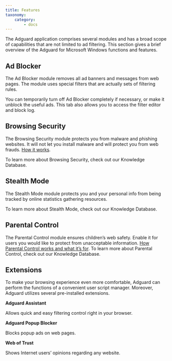 ```yaml
---
title: Features
taxonomy:
    category:
        - docs
---
```


The Adguard application comprises several modules and has a broad scope of capabilities that are not limited to ad filtering. This section gives a brief overview of the Adguard for Microsoft Windows functions and features.

## Ad Blocker

The Ad Blocker module removes all ad banners and messages from web pages. The module uses special filters that are actually sets of filtering rules.

You can temporarily turn off Ad Blocker completely if necessary, or make it unblock the useful ads. This tab also allows you to access the filter editor and block log.

## Browsing Security
 
The Browsing Security module protects you from malware and phishing websites. It will not let you install malware and will protect you from web frauds. [How it works](https://adguard.com/en/how-malware-blocked.html).
 
To learn more about Browsing Security, check out our Knowledge Database.

## Stealth Mode

The Stealth Mode module protects you and your personal info from being tracked by online statistics gathering resources.

To learn more about Stealth Mode, check out our Knowledge Database.

## Parental Control

The Parental Control module ensures children’s web safety. Enable it for users you would like to protect from unacceptable information. [How Parental Control works and what it’s for](https://adguard.com/en/adguard-parental-control.html). To learn more about Parental Control, check out our Knowledge Database.

## Extensions
To make your browsing experience even more comfortable, Adguard can perform the functions of a convenient user script manager. Moreover, Adguard utilizes several pre-installed extensions.

**Adguard Assistant**

Allows quick and easy filtering control right in your browser.

**Adguard Popup Blocker**

Blocks popup ads on web pages.

**Web of Trust**

Shows Internet users’ opinions regarding any website.
